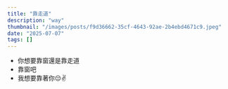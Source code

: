 ```yaml
---
title: "靠走道"
description: "way"
thumbnail: "/images/posts/f9d36662-35cf-4643-92ae-2b4ebd4671c9.jpeg"
date: "2025-07-07"
tags: []
---
```

- 你想要靠窗還是靠走道
- 靠窗吧
- 我想要靠著你😔✌️
